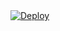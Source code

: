 <a href="https://heroku.com/deploy?template=https://github.com/PayForBotz/Shazam-Telegram-Bot">
  <img src="https://www.herokucdn.com/deploy/button.svg" alt="Deploy">
</a>
